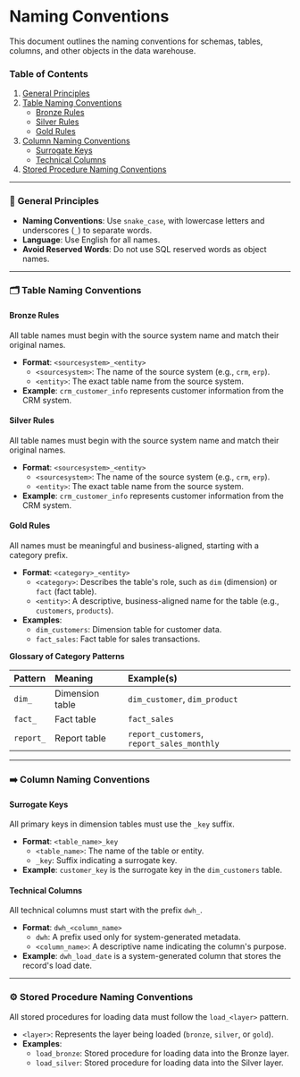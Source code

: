 
# Naming Conventions

This document outlines the naming conventions for schemas, tables, columns, and other objects in the data warehouse.

### **Table of Contents**

1.  [General Principles](https://www.google.com/search?q=%23-general-principles)
2.  [Table Naming Conventions](https://www.google.com/search?q=%23-table-naming-conventions)
      - [Bronze Rules](https://www.google.com/search?q=%23bronze-rules)
      - [Silver Rules](https://www.google.com/search?q=%23silver-rules)
      - [Gold Rules](https://www.google.com/search?q=%23gold-rules)
3.  [Column Naming Conventions](https://www.google.com/search?q=%23-column-naming-conventions)
      - [Surrogate Keys](https://www.google.com/search?q=%23surrogate-keys)
      - [Technical Columns](https://www.google.com/search?q=%23technical-columns)
4.  [Stored Procedure Naming Conventions](https://www.google.com/search?q=%23-stored-procedure-naming-conventions)

-----

### 📜 **General Principles**

  * **Naming Conventions**: Use `snake_case`, with lowercase letters and underscores (`_`) to separate words.
  * **Language**: Use English for all names.
  * **Avoid Reserved Words**: Do not use SQL reserved words as object names.

-----

### 🗂️ **Table Naming Conventions**

#### **Bronze Rules**

All table names must begin with the source system name and match their original names.

  * **Format**: `<sourcesystem>_<entity>`
      * `<sourcesystem>`: The name of the source system (e.g., `crm`, `erp`).
      * `<entity>`: The exact table name from the source system.
  * **Example**: `crm_customer_info` represents customer information from the CRM system.

#### **Silver Rules**

All table names must begin with the source system name and match their original names.

  * **Format**: `<sourcesystem>_<entity>`
      * `<sourcesystem>`: The name of the source system (e.g., `crm`, `erp`).
      * `<entity>`: The exact table name from the source system.
  * **Example**: `crm_customer_info` represents customer information from the CRM system.

#### **Gold Rules**

All names must be meaningful and business-aligned, starting with a category prefix.

  * **Format**: `<category>_<entity>`
      * `<category>`: Describes the table's role, such as `dim` (dimension) or `fact` (fact table).
      * `<entity>`: A descriptive, business-aligned name for the table (e.g., `customers`, `products`).
  * **Examples**:
      * `dim_customers`: Dimension table for customer data.
      * `fact_sales`: Fact table for sales transactions.

**Glossary of Category Patterns**

| Pattern | Meaning | Example(s) |
| :--- | :--- | :--- |
| `dim_` | Dimension table | `dim_customer`, `dim_product` |
| `fact_` | Fact table | `fact_sales` |
| `report_`| Report table | `report_customers`, `report_sales_monthly` |

-----

### ➡️ **Column Naming Conventions**

#### **Surrogate Keys**

All primary keys in dimension tables must use the `_key` suffix.

  * **Format**: `<table_name>_key`
      * `<table_name>`: The name of the table or entity.
      * `_key`: Suffix indicating a surrogate key.
  * **Example**: `customer_key` is the surrogate key in the `dim_customers` table.

#### **Technical Columns**

All technical columns must start with the prefix `dwh_`.

  * **Format**: `dwh_<column_name>`
      * `dwh`: A prefix used only for system-generated metadata.
      * `<column_name>`: A descriptive name indicating the column's purpose.
  * **Example**: `dwh_load_date` is a system-generated column that stores the record's load date.

-----

### ⚙️ **Stored Procedure Naming Conventions**

All stored procedures for loading data must follow the `load_<layer>` pattern.

  * `<layer>`: Represents the layer being loaded (`bronze`, `silver`, or `gold`).
  * **Examples**:
      * `load_bronze`: Stored procedure for loading data into the Bronze layer.
      * `load_silver`: Stored procedure for loading data into the Silver layer.
